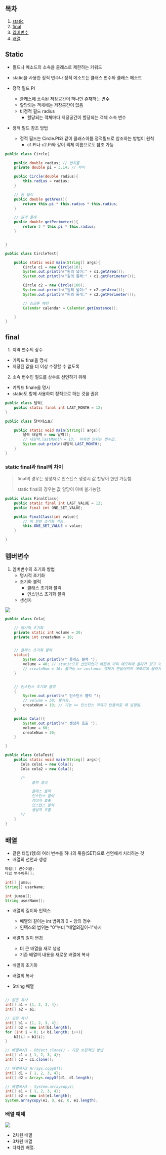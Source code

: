 ## 목차
1. [static](#static)
2. [final](#final)
3. [멤버변수](#멤버변수)
4. [배열](#배열)

## Static
- 필드나 메소드의 소속을 클래스로 제한하는 키워드
- static을 사용한 정적 변수나 정적 메소드는 클래스 변수와 클래스 메소드
- 정적 필드 PI
    - 클래스에 소속된 저장공간이 하나만 존재하는 변수
    - 할당되는 객체에는 저장공간이 없음
    - 비정적 필드 radius
        - 할당되는 객체마다 저장공간이 할당되는 객체 소속 변수

- 정적 필드 참조 방법
    - 정적 필드는 Circle.PI와 같이 클래스이름.정적필드로 참조하는 방법이 원칙
        - c1.PI나 c2.Pi와 같이 객체 이름으로도 참조 가능

```java
public class Circle{

    public double radius; // 반지름
    private double pi = 3.14; // 파이

    public Circle(double radius){
        this.radius = radius;
    }

    // 원 넓이
    public double getArea(){
        return this.pi * this.radius * this.radius;
    }

    // 원의 둘레
    public double getPerimeter(){
        return 2 * this.pi * this.radius;
    }


}

public class CircleTest{

    public static void main(String[] args){
        Circle c1 = new Circle(10);
        System.out.println("원의 넓이:" + c1.getArea());
        System.out.println("원의 둘레:" + c1.getPerimeter());

        Circle c2 = new Circle(100);
        System.out.println("원의 넓이:" + c2.getArea());
        System.out.println("원의 둘레:" + c2.getPerimeter());

        // 싱글톤 패턴
        Calendar calendar = Calendar.getInstance();

    }
}
```

## final

1. 지역 변수의 상수
- 키워드 final을 명시
- 저장된 값을 더 이상 수정할 수 없도록

2. 소속 변수인 필드를 상수로 선언하기 위해 
- 키워드 finale을 명시
- static도 함께 사용하여 정적으로 하는 것을 권유

```java
public class 달력{
    public static final int LAST_MONTH = 12;
}

public class 달력테스트{

    public static void main(String[] args){
        달력 내달력 = new 달력();
        // 내달력.lastMonth = 13;  바뀌면 안되는 변수값.
        System.out.prinln(내달력.LAST_MONTH); 
    }
}

```

### static final과 final의 차이

> final의 경우는 생성자로 인스턴스 생성시 값 할당이 한번 가능함.
>
> static final의 경우는 값 할당이 아예 불가능함.
```java
public class FinalClass{
    public static final int LAST_VALUE = 12;
    public final int ONE_SET_VALUE;

    public FinalClass(int value){
        // 딱 한번 초기화 가능.
        this.ONE_SET_VALUE = value;
    }

}
```

## 멤버변수

1. 멤버변수의 초기화 방법
    - 명시적 초기화
    - 초기화 블럭
        - 클래스 초기화 블럭
        - 인스턴스 초기화 블럭
    - 생성자

![](img/2022-04-22-11-16-16.png)

```java
public class Cola{

    // 명시적 초기화
    private static int volume = 20;
    private int createNum = 10;


    // 클래스 초기화 블럭
    static{
        System.out.println(" 클래스 블럭 ");
        volume = 40; // static으로 선언되었기 때문에 이미 메모리에 올라가 있고 이는 가능한 선언임.
        // createNum = 10; 불가능 => instance 객체가 만들어져야 메모리에 올라가고 접근 가능.
    }


    // 인스턴스 초기화 블럭
    {   
        System.out.println(" 인스턴스 블럭 ");
        // volume = 50; 불가능.
        createNum = 10; // 가능 => 인스턴스 객체가 만들어질 때 실행됨.
    }

    public Cola(){
        System.out.println(" 생성자 호출 ");
        volume = 60;
        createNum = 20;
    }

}

public class ColaTest{
    public static void main(String[] args){
       Cola cola1 = new Cola();
       Cola cola2 = new Cola();

       /*
            출력 결과

            클래스 블럭
            인스턴스 블럭
            생성자 호출
            인스턴스 블럭
            생성자 호출
       */
    }
}
```

## 배열
- 같은 타입(형)의 여러 변수를 하나의 묶음(SET)으로 선언해서 처리하는 것
- 배열의 선언과 생성
```java
타입[] 변수이름;
타입 변수이름[];

int[] jumsu;
String[] userName;

int jumsu[];
String userName[];
```
- 배열의 길이와 인덱스
    - 배열의 길이는 int 범위의 0 ~ 양의 정수
    - 인덱스의 범위는 "0"부터 "배열의길이-1"까지

- 배열의 길이 변경
    - 더 큰 배열을 새로 생성
    - 기존 배열의 내용을 새로운 배열에 복사

- 배열의 초기화
- 배열의 복사
- String 배열
```java

// 얕은 복사
int[] a1 = {1, 2, 3, 4};
int[] a2 = a1;

// 깊은 복사
int[] b1 = {1, 2, 3, 4};
int[] b2 = new int[b1.length];
for (int i = 0; i< b1.length; i++){
    b2[i] = b1[i];
}

// 배열복사1 - Object.clone() - 가장 보편적인 방법
int[] c1 = { 1, 2, 3, 4};
int[] c2 = c1.clone();

// 배열복사2 Arrays.copyOf()
int[] d1 = { 1, 2, 3, 4};
int[] d2 = Arrays.copyOf(d1, d1.length);

// 배열복사3 - System.arraycopy()
int[] e1 = { 1, 2, 3, 4};
int[] e2 = new int[e1.length];
System.arraycopy(e1, 0, e2, 0, e1.length);
```

### 배열 예제

![](img/2022-04-22-11-27-37.png)

- 2차원 배열
- 3차원 배열
- 다차원 배열.